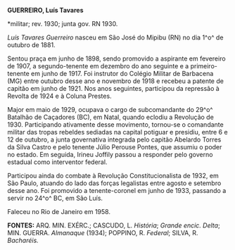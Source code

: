 **GUERREIRO, Luís Tavares**

\*militar; rev. 1930; junta gov. RN 1930.

*Luís Tavares Guerreiro* nasceu em São José do Mipibu (RN) no dia 1^o^
de outubro de 1881.

Sentou praça em junho de 1898, sendo promovido a aspirante em fevereiro
de 1907, a segundo-tenente em dezembro do ano seguinte e a
primeiro-tenente em junho de 1917. Foi instrutor do Colégio Militar de
Barbacena (MG) entre outubro desse ano e novembro de 1918 e recebeu a
patente de capitão em junho de 1921. Nos anos seguintes, participou da
repressão à Revolta de 1924 e à Coluna Prestes.

Major em maio de 1929, ocupava o cargo de subcomandante do 29^o^
Batalhão de Caçadores (BC), em Natal, quando eclodiu a Revolução de
1930. Participando ativamente desse movimento, tornou-se o comandante
militar das tropas rebeldes sediadas na capital potiguar e presidiu,
entre 6 e 12 de outubro, a junta governativa integrada pelo capitão
Abelardo Torres da Silva Castro e pelo tenente Júlio Perouse Pontes, que
assumiu o poder no estado. Em seguida, Irineu Joffily passou a responder
pelo governo estadual como interventor federal.

Participou ainda do combate à Revolução Constitucionalista de 1932, em
São Paulo, atuando do lado das forças legalistas entre agosto e setembro
desse ano. Foi promovido a tenente-coronel em junho de 1933, passando a
servir no 24^o^ BC, em São Luís.

Faleceu no Rio de Janeiro em 1958.

**FONTES:** ARQ. MIN. EXÉRC.; CASCUDO, L. *História*; *Grande encic.
Delta*; MIN. GUERRA. *Almanaque* (1934); POPPINO, R. *Federal*; SILVA,
R. *Bacharéis.*
